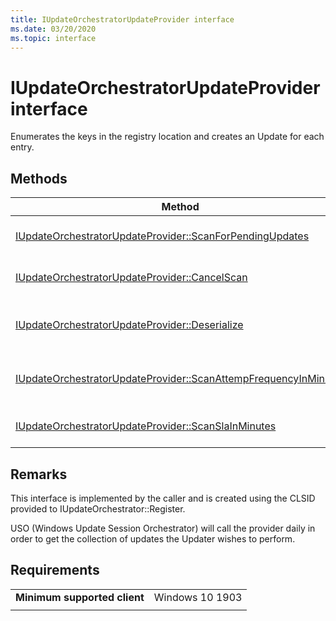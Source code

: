 ```yaml
---
title: IUpdateOrchestratorUpdateProvider interface
ms.date: 03/20/2020
ms.topic: interface
---
```


# IUpdateOrchestratorUpdateProvider interface

Enumerates the keys in the registry location and creates an Update for each entry.

## Methods

|Method | Description |
|---|---|
|[IUpdateOrchestratorUpdateProvider::ScanForPendingUpdates ](iupdateorchestratorupdateprovider-scanforpendingupdates.md) | Scan for pending updates.  |
|[IUpdateOrchestratorUpdateProvider::CancelScan ](iupdateorchestratorupdateprovider-cancelscan.md) | cancel a scan that is in progress.  |
|[IUpdateOrchestratorUpdateProvider::Deserialize ](iupdateorchestratorupdateprovider-deserialize.md) | Deserialize the bytes into an update.  |
|[IUpdateOrchestratorUpdateProvider::ScanAttempFrequencyInMinutes ](iupdateorchestratorupdateprovider-scanattemptfrequencyinminutes.md) | Get the scan attempt frequency.  |
|[IUpdateOrchestratorUpdateProvider::ScanSlaInMinutes ](iupdateorchestratorupdateprovider-scanslainminutes.md) | Gets the Default Scan Sla.  |


## Remarks
This interface is implemented by the caller and is created
using the CLSID provided to IUpdateOrchestrator::Register. 

USO (Windows Update Session Orchestrator) will call the provider daily in order to get the collection of updates the Updater wishes to perform.

## Requirements

|   |   |
|---|---|
| **Minimum supported client** | Windows 10 1903 |
|   |   |